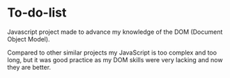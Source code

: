 # To-do-list
Javascript project made to advance my knowledge of the DOM (Document Object Model).

Compared to other similar projects my JavaScript is too complex and too long, but it was good practice as my DOM skills were very lacking and now they are better. 
